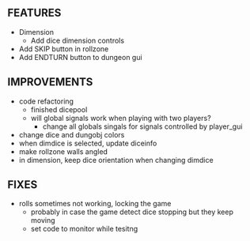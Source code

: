 ## FEATURES
- Dimension
    - Add dice dimension controls
- Add SKIP button in rollzone
- Add ENDTURN button to dungeon gui

## IMPROVEMENTS
- code refactoring
    - finished dicepool
    - will global signals work when playing with two players?
        - change all globals singals for signals controlled by player_gui
- change dice and dungobj colors
- when dimdice is selected, update diceinfo
- make rollzone walls angled
- in dimension, keep dice orientation when changing dimdice

## FIXES
- rolls sometimes not working, locking the game
    - probably in case the game detect dice stopping but they keep moving
    - set code to monitor while tesitng
